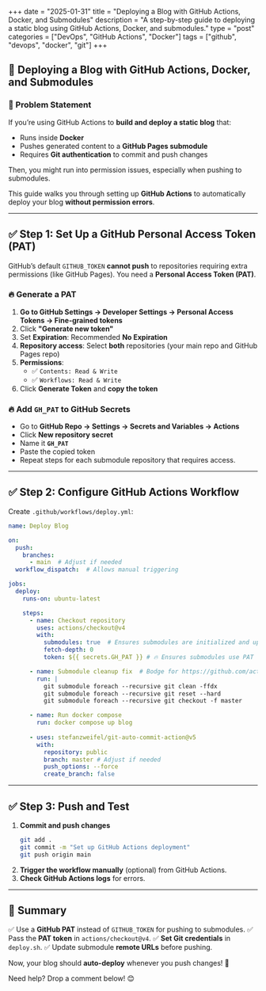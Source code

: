 +++
date = "2025-01-31"
title = "Deploying a Blog with GitHub Actions, Docker, and Submodules"
description = "A step-by-step guide to deploying a static blog using GitHub Actions, Docker, and submodules."
type = "post"
categories = ["DevOps", "GitHub Actions", "Docker"]
tags = ["github", "devops", "docker", "git"]
+++

## 🚀 Deploying a Blog with GitHub Actions, Docker, and Submodules

### 📌 Problem Statement
If you’re using GitHub Actions to **build and deploy a static blog** that:
- Runs inside **Docker**
- Pushes generated content to a **GitHub Pages submodule**
- Requires **Git authentication** to commit and push changes

Then, you might run into permission issues, especially when pushing to submodules.

This guide walks you through setting up **GitHub Actions** to automatically deploy your blog **without permission errors**.

---

## ✅ Step 1: Set Up a GitHub Personal Access Token (PAT)
GitHub’s default `GITHUB_TOKEN` **cannot push** to repositories requiring extra permissions (like GitHub Pages). You need a **Personal Access Token (PAT)**.

### 🔥 Generate a PAT
1. **Go to GitHub Settings → Developer Settings → Personal Access Tokens → Fine-grained tokens**
2. Click **"Generate new token"**
3. Set **Expiration**: Recommended **No Expiration**
4. **Repository access**: Select **both** repositories (your main repo and GitHub Pages repo)
5. **Permissions**:
   - ✅ `Contents: Read & Write`
   - ✅ `Workflows: Read & Write`
6. Click **Generate Token** and **copy the token**

### 🔥 Add `GH_PAT` to GitHub Secrets
- Go to **GitHub Repo → Settings → Secrets and Variables → Actions**
- Click **New repository secret**
- Name it **`GH_PAT`**
- Paste the copied token
- Repeat steps for each submodule repository that requires access.

---

## ✅ Step 2: Configure GitHub Actions Workflow
Create `.github/workflows/deploy.yml`:

```yaml
name: Deploy Blog

on:
  push:
    branches:
      - main  # Adjust if needed
  workflow_dispatch:  # Allows manual triggering

jobs:
  deploy:
    runs-on: ubuntu-latest

    steps:
      - name: Checkout repository
        uses: actions/checkout@v4
        with:
          submodules: true  # Ensures submodules are initialized and updated
          fetch-depth: 0
          token: ${{ secrets.GH_PAT }} # 🔥 Ensures submodules use PAT

      - name: Submodule cleanup fix  # Bodge for https://github.com/actions/checkout/issues/358
        run: |
          git submodule foreach --recursive git clean -ffdx
          git submodule foreach --recursive git reset --hard
          git submodule foreach --recursive git checkout -f master

      - name: Run docker compose
        run: docker compose up blog
      
      - uses: stefanzweifel/git-auto-commit-action@v5
        with:
          repository: public
          branch: master # Adjust if needed
          push_options: --force
          create_branch: false
```

---

## ✅ Step 3: Push and Test
1. **Commit and push changes**
   ```sh
   git add .
   git commit -m "Set up GitHub Actions deployment"
   git push origin main
   ```
2. **Trigger the workflow manually** (optional) from GitHub Actions.
3. **Check GitHub Actions logs** for errors.

---

## 🎯 Summary
✅ Use a **GitHub PAT** instead of `GITHUB_TOKEN` for pushing to submodules.
✅ Pass the **PAT token** in `actions/checkout@v4`.
✅ **Set Git credentials** in `deploy.sh`.
✅ Update submodule **remote URLs** before pushing.

Now, your blog should **auto-deploy** whenever you push changes! 🚀

Need help? Drop a comment below! 😊

